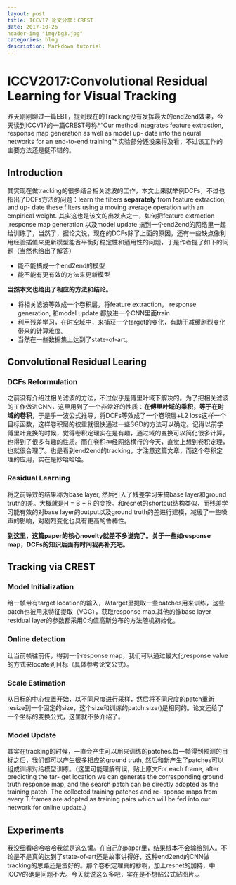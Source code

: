 ```yaml
---
layout: post
title: ICCV17 论文分享：CREST 
date: 2017-10-26
header-img "img/bg3.jpg"
categories: blog
description: Markdown tutorial
---
```


# ICCV2017:Convolutional Residual Learning for Visual Tracking

  昨天刚刚聊过一篇EBT，提到现在的Tracking没有发挥最大的end2end效果，今天读到ICCV17的一篇CREST号称*“Our method integrates feature extraction, response map generation as well as model up- date into the neural networks for an end-to-end training”*.实验部分还没来得及看，不过该工作的主要方法还是挺不错的。

## Introduction

其实现在做tracking的很多结合相关滤波的工作，本文上来就举例DCFs，不过也指出了DCFs方法的问题：learn the filters **separately** from feature extraction, and up- date these filters using a moving average operation with an empirical weight. 其实这也是该文的出发点之一，如何把feature extraction ,response map generation 以及model update 搞到一个end2end的网络里一起给训练了，当然了，据论文说，现在的DCFs除了上面的原因，还有一些缺点像利用经验插值来更新模型能否平衡好稳定性和适用性的问题，于是作者提了如下的问题（当然也给出了解答）

- 能不能搞成一个end2end的模型
- 能不能有更有效的方法来更新模型

**当然本文也给出了相应的方法和结论。**

- 将相关滤波等效成一个卷积层，将feature extraction， response generation, 和model update 都放进一个CNN里面train
- 利用残差学习，在时空域中，来捕获一个target的变化，有助于减缓剧烈变化带来的计算难度。
- 当然在一些数据集上达到了state-of-art。

## Convolutional Residual Learing


### DCFs Reformulation
 之前没有介绍过相关滤波的方法，不过似乎是傅里叶域下解决的。为了把相关滤波的工作做进CNN，这里用到了一个非常好的性质：**在傅里叶域的乘积，等于在时域的卷积**，于是乎一波公式推导，将DCFs等效成了一个卷积层+L2 loss这样一个目标函数，这样卷积层的权重就很快通过一些SGD的方法可以确定。记得以前学傅里叶变换的时候，觉得卷积定理实在是有趣，通过域的变换可以简化很多计算，也得到了很多有趣的性质。而在卷积神经网络横行的今天，直觉上想到卷积定理，也就很合理了。也是看到end2end的tracking，才注意这篇文章，而这个卷积定理的应用，实在是妙哈哈哈。

### Residual Learning

将之前等效的结果称为base layer, 然后引入了残差学习来搞base layer和ground truth的差。大概就是H = B + R 的变换。和resnet的shortcut结构类似，而残差学习能有效的对base layer的output以及ground truth的差进行建模，减缓了一些噪声的影响，对剧烈变化也具有更高的鲁棒性。

**到这里，这篇paper的核心novelty就差不多说完了。关于一些如response map，DCFs的知识后面有时间我再补充吧。**

## Tracking via CREST


### Model Initialization
给一帧带有target location的输入，从target里提取一些patches用来训练，这些patch也被用来特征提取（VGG），获取response map.其他的像base layer residual layer的参数都采用0均值高斯分布的方法随机初始化。
### Online detection
让当前帧往前传，得到一个response map，我们可以通过最大化response value的方式来locate到目标（具体参考论文公式）。
### Scale Estimation
从目标的中心位置开始，以不同尺度进行采样，然后将不同尺度的patch重新resize到一个固定的size，这个size和训练的patch.size()是相同的。论文还给了一个坐标的变换公式，这里就不多介绍了。
### Model Update
其实在tracking的时候，一直会产生可以用来训练的patches.每一帧得到预测的目标之后，我们都可以产生很多相应的ground truth, 然后和新产生了patches可以组成训练对给模型训练。（这里可能理解有误，贴上原文For each frame, after predicting the tar- get location we can generate the corresponding ground truth response map, and the search patch can be directly adopted as the training patch. The collected training patches and re- sponse maps from every T frames are adopted as training pairs which will be fed into our network for online update.）

## Experiments
我没细看哈哈哈哈我就是这么懒。在自己的paper里，结果根本不会输给别人。不论是不是真的达到了state-of-art还是故事讲得好，这种end2end的CNN做tracking的思路还是蛮好的。那个卷积定理真的秒啊，加上resnet的加持，中ICCV的确是问题不大。今天就说这么多吧，实在是不想贴公式贴图片。。


